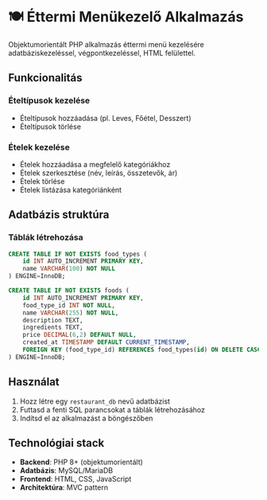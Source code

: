 # 🍽️ Éttermi Menükezelő Alkalmazás

Objektumorientált PHP alkalmazás éttermi menü kezelésére adatbáziskezeléssel, végpontkezeléssel, HTML felülettel.

## Funkcionalitás

### Ételtípusok kezelése
- Ételtípusok hozzáadása (pl. Leves, Főétel, Desszert)
- Ételtípusok törlése

### Ételek kezelése
- Ételek hozzáadása a megfelelő kategóriákhoz
- Ételek szerkesztése (név, leírás, összetevők, ár)
- Ételek törlése
- Ételek listázása kategóriánként

## Adatbázis struktúra

### Táblák létrehozása

```sql
CREATE TABLE IF NOT EXISTS food_types (
    id INT AUTO_INCREMENT PRIMARY KEY,
    name VARCHAR(100) NOT NULL
) ENGINE=InnoDB;

CREATE TABLE IF NOT EXISTS foods (
    id INT AUTO_INCREMENT PRIMARY KEY,
    food_type_id INT NOT NULL,
    name VARCHAR(255) NOT NULL,
    description TEXT,
    ingredients TEXT,
    price DECIMAL(6,2) DEFAULT NULL,
    created_at TIMESTAMP DEFAULT CURRENT_TIMESTAMP,
    FOREIGN KEY (food_type_id) REFERENCES food_types(id) ON DELETE CASCADE
) ENGINE=InnoDB;
```

## Használat

1. Hozz létre egy `restaurant_db` nevű adatbázist
2. Futtasd a fenti SQL parancsokat a táblák létrehozásához
3. Indítsd el az alkalmazást a böngészőben

## Technológiai stack

- **Backend**: PHP 8+ (objektumorientált)
- **Adatbázis**: MySQL/MariaDB
- **Frontend**: HTML, CSS, JavaScript
- **Architektúra**: MVC pattern

